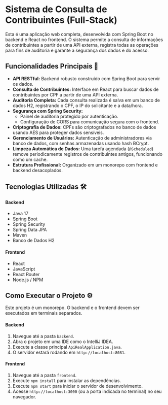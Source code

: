 # Sistema de Consulta de Contribuintes (Full-Stack)

Esta é uma aplicação web completa, desenvolvida com Spring Boot no backend e React no frontend. O sistema permite a consulta de informações de contribuintes a partir de uma API externa, registra todas as operações para fins de auditoria e garante a segurança dos dados e do acesso.

## Funcionalidades Principais 🚀

- **API RESTful:** Backend robusto construído com Spring Boot para servir os dados.
- **Consulta de Contribuintes:** Interface em React para buscar dados de contribuintes por CPF a partir de uma API externa.
- **Auditoria Completa:** Cada consulta realizada é salva em um banco de dados H2, registrando o CPF, o IP do solicitante e a data/hora.
- **Segurança com Spring Security:**
    - Painel de auditoria protegido por autenticação.
    - Configuração de CORS para comunicação segura com o frontend.
- **Criptografia de Dados:** CPFs são criptografados no banco de dados usando AES para proteger dados sensíveis.
- **Gerenciamento de Usuários:** Autenticação de administradores via banco de dados, com senhas armazenadas usando hash BCrypt.
- **Limpeza Automática de Dados:** Uma tarefa agendada (`@Scheduled`) remove periodicamente registros de contribuintes antigos, funcionando como um cache.
- **Estrutura Profissional:** Organizado em um monorepo com frontend e backend desacoplados.

## Tecnologias Utilizadas 🛠️

#### Backend
- Java 17
- Spring Boot
- Spring Security
- Spring Data JPA
- Maven
- Banco de Dados H2

#### Frontend
- React
- JavaScript
- React Router
- Node.js / NPM

## Como Executar o Projeto ⚙️

Este projeto é um monorepo. O backend e o frontend devem ser executados em terminais separados.

#### Backend
1. Navegue até a pasta `backend`.
2. Abra o projeto em uma IDE como o IntelliJ IDEA.
3. Execute a classe principal `ApiRealApplication.java`.
4. O servidor estará rodando em `http://localhost:8081`.

#### Frontend
1. Navegue até a pasta `frontend`.
2. Execute `npm install` para instalar as dependências.
3. Execute `npm start` para iniciar o servidor de desenvolvimento.
4. Acesse `http://localhost:3000` (ou a porta indicada no terminal) no seu navegador.